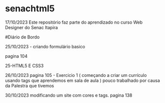 # senachtml5

17/10/2023 Este repositório faz parte do aprendizado no curso Web Designer do Senac Itapira

#Diário de Bordo

25/10/2023 - criando formulário basico

pagina 104 

25-HTML5 E CSS3

26/10/2023
pagina 105 - Exercicio 1 ( começando a criar um currículo usando tags que aprendemos em sala de aula ) 
pouco trabalhado por causa da Palestra que tivemos

30/10/2023
modificando um site com cores e tags.
pagina 138
